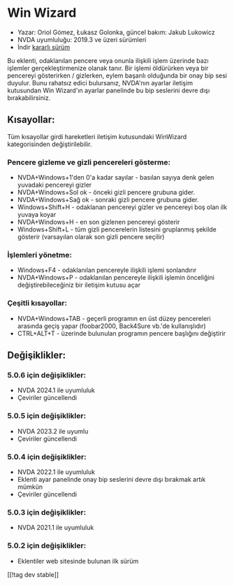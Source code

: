 # Win Wizard #

* Yazar: Oriol Gómez, Łukasz Golonka, güncel bakım: Jakub Lukowicz
* NVDA uyumluluğu: 2019.3 ve üzeri sürümleri
* İndir [kararlı sürüm][1]

Bu eklenti, odaklanılan pencere veya onunla ilişkili işlem üzerinde bazı
işlemler gerçekleştirmenize olanak tanır.  Bir işlemi öldürürken veya bir
pencereyi gösterirken / gizlerken, eylem başarılı olduğunda bir onay bip
sesi duyulur.  Bunu rahatsız edici bulursanız, NVDA'nın ayarlar iletişim
kutusundan Win Wizard'ın ayarlar panelinde bu bip seslerini devre dışı
bırakabilirsiniz.

## Kısayollar:
Tüm kısayollar girdi hareketleri iletişim kutusundaki WinWizard
kategorisinden değiştirilebilir.
### Pencere gizleme ve gizli pencereleri gösterme:
* NVDA+Windows+1'den 0'a kadar sayılar - basılan sayıya denk gelen yuvadaki
  pencereyi gizler
* NVDA+Windows+Sol ok - önceki gizli pencere grubuna gider.
* NVDA+Windows+Sağ ok - sonraki gizli pencere grubuna gider.
* Windows+Shift+H - odaklanan pencereyi gizler ve pencereyi boş olan ilk
  yuvaya koyar
* NVDA+Windows+H - en son gizlenen pencereyi gösterir
* Windows+Shift+L - tüm gizli pencerelerin listesini gruplanmış şekilde
  gösterir (varsayılan olarak son gizli pencere seçilir)

### İşlemleri yönetme:
* Windows+F4 - odaklanılan pencereyle ilişkili işlemi sonlandırır
* NVDA+Windows+P - odaklanılan pencereyle ilişkili işlemin önceliğini
  değiştirebileceğiniz bir iletişim kutusu açar

### Çeşitli kısayollar:
* NVDA+Windows+TAB - geçerli programın en üst düzey pencereleri arasında
  geçiş yapar (foobar2000, Back4Sure vb.'de kullanışlıdır)
* CTRL+ALT+T - üzerinde bulunulan programın pencere başlığını değiştirir

## Değişiklikler:

### 5.0.6 için değişiklikler:

* NVDA 2024.1 ile uyumluluk
* Çeviriler güncellendi

### 5.0.5 için değişiklikler:

* NVDA 2023.2 ile uyumlu
* Çeviriler güncellendi

### 5.0.4 için değişiklikler:

* NVDA 2022.1 ile uyumluluk
* Eklenti ayar panelinde onay bip seslerini devre dışı bırakmak artık mümkün
* Çeviriler güncellendi

### 5.0.3 için değişiklikler:

* NVDA 2021.1 ile uyumluluk

### 5.0.2 için değişiklikler:

* Eklentiler web sitesinde bulunan ilk sürüm

[[!tag dev stable]]

[1]: https://www.nvaccess.org/addonStore/legacy?file=winwizard
